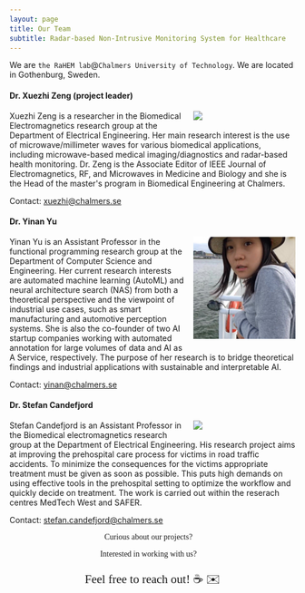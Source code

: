 ```yaml
---
layout: page
title: Our Team
subtitle: Radar-based Non-Intrusive Monitoring System for Healthcare
---
```

We are `the RaHEM lab`@`Chalmers University of Technology`. We are located in Gothenburg, Sweden.

#### Dr. Xuezhi Zeng (project leader)
<img style="float: right; margin: 0 0 10px 15px; width: 180px;" src="https://www.chalmers.se/SiteCollectionImages/Institutioner/s2/profilbilder/Xuezhi_Zeng_web.gif">
Xuezhi Zeng is a researcher in the Biomedical Electromagnetics research group at the Department of Electrical Engineering. Her main research interest is the use of microwave/millimeter waves for various biomedical applications, including microwave-based medical imaging/diagnostics and radar-based health monitoring. Dr. Zeng is the Associate Editor of IEEE Journal of Electromagnetics, RF, and Microwaves in Medicine and Biology and she is the Head of the master's program in Biomedical Engineering at Chalmers.

Contact: <a href = "mailto: xuezhi@chalmers.se"> xuezhi@chalmers.se </a>

#### Dr. Yinan Yu
<img style="float: right; margin: 0 0 10px 15px; width: 180px;" src="/assets/img/yinan.png">
Yinan Yu is an Assistant Professor in the functional programming research group at the Department of Computer Science and Engineering. Her current research interests are automated machine learning (AutoML) and neural architecture search (NAS) from both a theoretical perspective and the viewpoint of industrial use cases, such as smart manufacturing and automotive perception systems. She is also the co-founder of two AI startup companies working with automated annotation for large volumes of data and AI as A Service, respectively. The purpose of her research is to bridge theoretical findings and industrial applications with sustainable and interpretable AI.

Contact: <a href = "mailto: yinan@chalmers.se"> yinan@chalmers.se </a>


#### Dr. Stefan Candefjord
<img style="float: right; margin: 0 0 10px 15px; width: 180px;" src="https://www.chalmers.se/SiteCollectionImages/Institutioner/s2/profilbilder/Stefan_Candefjord_web.gif">
Stefan Candefjord is an Assistant Professor in the Biomedical electromagnetics research group at the Department of Electrical Engineering. His research project aims at improving the prehospital care process for victims in road traffic accidents. To minimize the consequences for the victims appropriate treatment must be given as soon as possible. This puts high demands on using effective tools in the prehospital setting to optimize the workflow and quickly decide on treatment. The work is carried out within the reserach centres MedTech West and SAFER.

Contact: <a href = "mailto: stefan.candefjord@chalmers.se"> stefan.candefjord@chalmers.se </a>


<p align="center" style="font-family:Papyrus; font-size:1em;">
Curious about our projects? 👀
</p>
<p align="center" style="font-family:Papyrus; font-size:1em;">
Interested in working with us? 🦫
</p>

<p align="center" style="font-family:Papyrus; font-size:1.5em;">
Feel free to reach out! ☕ ✉️
</p>
